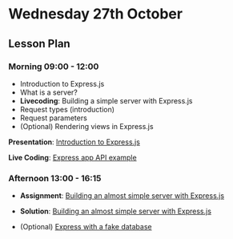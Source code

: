 # Wednesday 27th October

## Lesson Plan

### Morning 09:00 - 12:00

+ Introduction to Express.js
+ What is a server?
+ **Livecoding**: Building a simple server with Express.js
+ Request types (introduction)
+ Request parameters
+ (Optional) Rendering views in Express.js

**Presentation**: [Introduction to Express.js](https://docs.google.com/presentation/d/1kpgOb-FBKFf0cmJdhsztj31N-x6iQ1BFG_FFA18CAU4/edit?usp=sharing)

**Live Coding**: [Express app API example](https://github.com/GillesDCI/express-app-api-example)

### Afternoon 13:00 - 16:15

+ **Assignment**: [Building an almost simple server with Express.js](https://github.com/FrancoSpeziali/express-almost-simple-server)

+ **Solution**: [Building an almost simple server with Express.js](https://github.com/GillesDCI/express-almost-simple-server-solution)

+  (Optional) [Express with a fake database](https://github.com/FrancoSpeziali/express-with-fake-database)
